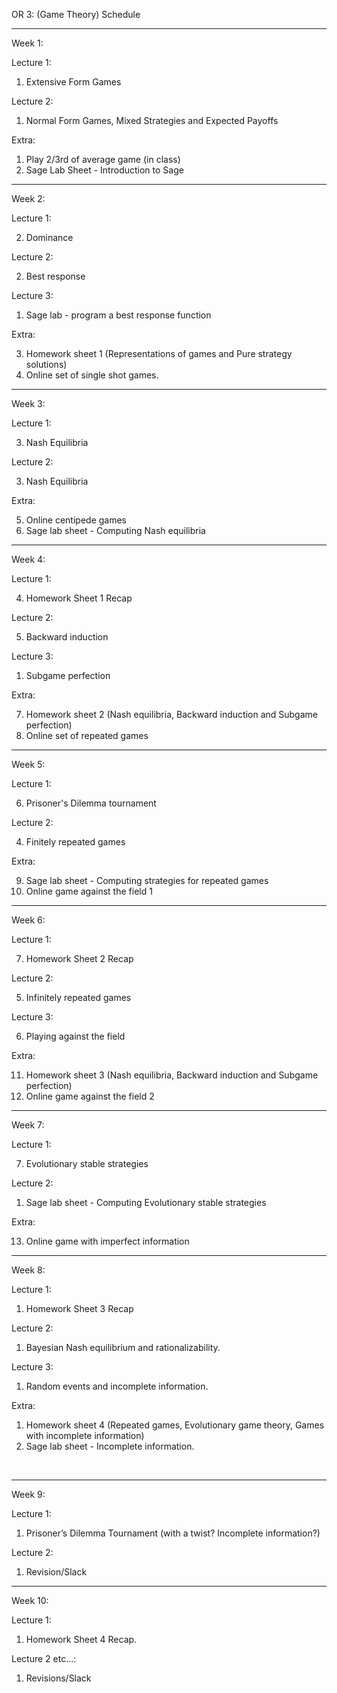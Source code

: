 OR 3: (Game Theory) Schedule

* * * * *

Week 1:

Lecture 1:

1.  Extensive Form Games

Lecture 2:

1.  Normal Form Games, Mixed Strategies and Expected Payoffs

Extra:

1.  Play 2/3rd of average game (in class)
2.  Sage Lab Sheet - Introduction to Sage

* * * * *

Week 2:

Lecture 1:

2.  Dominance

Lecture 2:

2.  Best response

Lecture 3:

1.  Sage lab - program a best response function

Extra:

3.  Homework sheet 1 (Representations of games and Pure strategy
    solutions)
4.  Online set of single shot games.

* * * * *

Week 3:

Lecture 1:

3.  Nash Equilibria

Lecture 2:

3.  Nash Equilibria

Extra:

5.  Online centipede games
6.  Sage lab sheet - Computing Nash equilibria

* * * * *

Week 4:

Lecture 1:

4.  Homework Sheet 1 Recap

Lecture 2:

5.  Backward induction

Lecture 3:

1.  Subgame perfection

Extra:

7.  Homework sheet 2 (Nash equilibria, Backward induction and Subgame
    perfection)
8.  Online set of repeated games

* * * * *

Week 5:

Lecture 1:

6.  Prisoner's Dilemma tournament

Lecture 2:

4.  Finitely repeated games

Extra:

9.  Sage lab sheet - Computing strategies for repeated games
10. Online game against the field 1

* * * * *

Week 6:

Lecture 1:

7.  Homework Sheet 2 Recap

Lecture 2:

5.  Infinitely repeated games

Lecture 3:

6.  Playing against the field

Extra:

11. Homework sheet 3 (Nash equilibria, Backward induction and Subgame
    perfection)
12. Online game against the field 2

* * * * *

Week 7:

Lecture 1:

7.  Evolutionary stable strategies

Lecture 2:

1.  Sage lab sheet - Computing Evolutionary stable strategies

Extra:

13. Online game with imperfect information

* * * * *

Week 8:

Lecture 1:

1.  Homework Sheet 3 Recap

Lecture 2:

1.  Bayesian Nash equilibrium and rationalizability.

Lecture 3:

1.  Random events and incomplete information.

Extra:

1.  Homework sheet 4 (Repeated games, Evolutionary game theory, Games
    with incomplete information)
2.  Sage lab sheet - Incomplete information.

 

* * * * *

Week 9:

Lecture 1:

1.  Prisoner’s Dilemma Tournament (with a twist? Incomplete
    information?)

Lecture 2:

1.  Revision/Slack

* * * * *

Week 10:

Lecture 1:

1.  Homework Sheet 4 Recap.

Lecture 2 etc...:

1.  Revisions/Slack


